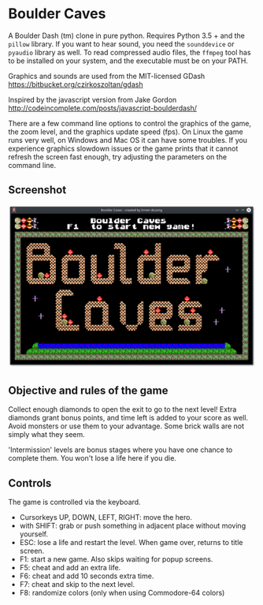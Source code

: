 # Boulder Caves
A Boulder Dash (tm) clone in pure python.
Requires Python 3.5 + and the ``pillow`` library.
If you want to hear sound, you need the ``sounddevice`` or ``pyaudio`` library as well.
To read compressed audio files, the ``ffmpeg`` tool has to be installed on your system,
and the executable must be on your PATH. 

Graphics and sounds are used from the MIT-licensed GDash https://bitbucket.org/czirkoszoltan/gdash

Inspired by the javascript version from Jake Gordon http://codeincomplete.com/posts/javascript-boulderdash/

There are a few command line options to control the graphics of the game, the zoom level,
and the graphics update speed (fps).
On Linux the game runs very well, on Windows and Mac OS it can have some troubles. 
If you experience graphics slowdown issues or the game prints that it cannot refresh
the screen fast enough, try adjusting the parameters on the command line.

## Screenshot

![Boulder Caves title screen](screenshot.png?raw=true "Screenshot of the title screen")


## Objective and rules of the game

Collect enough diamonds to open the exit to go to the next level!
Extra diamonds grant bonus points, and time left is added to your score as well.
Avoid monsters or use them to your advantage.
Some brick walls are not simply what they seem. 

'Intermission' levels are bonus stages where you have one chance to complete them.
You won't lose a life here if you die.


## Controls

The game is controlled via the keyboard.

- Cursorkeys UP, DOWN, LEFT, RIGHT: move the hero.
- with SHIFT: grab or push something in adjacent place without moving yourself.
- ESC: lose a life and restart the level. When game over, returns to title screen.
- F1: start a new game. Also skips waiting for popup screens.
- F5: cheat and add an extra life.
- F6: cheat and add 10 seconds extra time.
- F7: cheat and skip to the next level.
- F8: randomize colors (only when using Commodore-64 colors)
